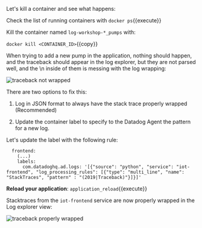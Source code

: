 Let's kill a container and see what happens:

Check the list of running containers with `docker ps`{{execute}}

Kill the container named `log-workshop-*_pumps` with:

`docker kill <CONTAINER_ID>`{{copy}}

When trying to add a new pump in the application, nothing should happen, and the traceback should appear in the log explorer, but they are not parsed well, and the \n inside of them is messing with the log wrapping:

![traceback not wrapped](https://raw.githubusercontent.com/l0k0ms/workshops/master/log-workshop/assets/images/traceback_not_wrapped.png)

There are two options to fix this:

1. Log in JSON format to always have the stack trace properly wrapped (Recommended)

2. Update the container label to specify to the Datadog Agent the pattern for a new log.

Let's update the label with the following rule:

```
  frontend:
    (...)
    labels:
      com.datadoghq.ad.logs: '[{"source": "python", "service": "iot-frontend", "log_processing_rules": [{"type": "multi_line", "name": "StackTraces", "pattern" : "(2019|Traceback)"}]}]'
```

**Reload your application**: `application_reload`{{execute}}

Stacktraces from the `iot-frontend` service are now properly wrapped in the Log explorer view:

![traceback properly wrapped](https://raw.githubusercontent.com/l0k0ms/workshops/master/log-workshop/assets/images/traceback_properly_wrapped.png)
